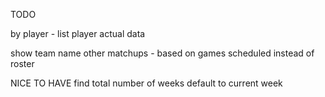 TODO

by player - list player
actual data
 

show team name
other matchups - based on games scheduled instead of roster
  
NICE TO HAVE
find total number of weeks
default to current week
  
